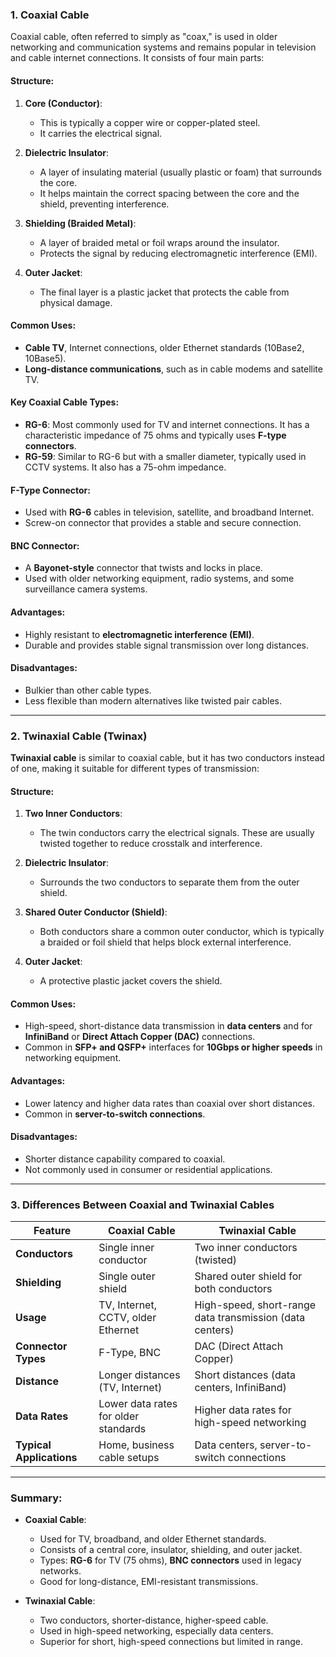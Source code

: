 ### **1. Coaxial Cable**
Coaxial cable, often referred to simply as "coax," is used in older networking and communication systems and remains popular in television and cable internet connections. It consists of four main parts:

#### **Structure**:
1. **Core (Conductor)**:
   - This is typically a copper wire or copper-plated steel.
   - It carries the electrical signal.
   
2. **Dielectric Insulator**:
   - A layer of insulating material (usually plastic or foam) that surrounds the core.
   - It helps maintain the correct spacing between the core and the shield, preventing interference.

3. **Shielding (Braided Metal)**:
   - A layer of braided metal or foil wraps around the insulator.
   - Protects the signal by reducing electromagnetic interference (EMI).

4. **Outer Jacket**:
   - The final layer is a plastic jacket that protects the cable from physical damage.

#### **Common Uses**:
- **Cable TV**, Internet connections, older Ethernet standards (10Base2, 10Base5).
- **Long-distance communications**, such as in cable modems and satellite TV.

#### **Key Coaxial Cable Types**:
- **RG-6**: Most commonly used for TV and internet connections. It has a characteristic impedance of 75 ohms and typically uses **F-type connectors**.
- **RG-59**: Similar to RG-6 but with a smaller diameter, typically used in CCTV systems. It also has a 75-ohm impedance.
  
#### **F-Type Connector**:
- Used with **RG-6** cables in television, satellite, and broadband Internet.
- Screw-on connector that provides a stable and secure connection.

#### **BNC Connector**:
- A **Bayonet-style** connector that twists and locks in place.
- Used with older networking equipment, radio systems, and some surveillance camera systems.
  
#### **Advantages**:
- Highly resistant to **electromagnetic interference (EMI)**.
- Durable and provides stable signal transmission over long distances.

#### **Disadvantages**:
- Bulkier than other cable types.
- Less flexible than modern alternatives like twisted pair cables.
  
---

### **2. Twinaxial Cable (Twinax)**

**Twinaxial cable** is similar to coaxial cable, but it has two conductors instead of one, making it suitable for different types of transmission:

#### **Structure**:
1. **Two Inner Conductors**:
   - The twin conductors carry the electrical signals. These are usually twisted together to reduce crosstalk and interference.
   
2. **Dielectric Insulator**:
   - Surrounds the two conductors to separate them from the outer shield.
   
3. **Shared Outer Conductor (Shield)**:
   - Both conductors share a common outer conductor, which is typically a braided or foil shield that helps block external interference.
   
4. **Outer Jacket**:
   - A protective plastic jacket covers the shield.

#### **Common Uses**:
- High-speed, short-distance data transmission in **data centers** and for **InfiniBand** or **Direct Attach Copper (DAC)** connections.
- Common in **SFP+ and QSFP+** interfaces for **10Gbps or higher speeds** in networking equipment.

#### **Advantages**:
- Lower latency and higher data rates than coaxial over short distances.
- Common in **server-to-switch connections**.

#### **Disadvantages**:
- Shorter distance capability compared to coaxial.
- Not commonly used in consumer or residential applications.

---

### **3. Differences Between Coaxial and Twinaxial Cables**

| Feature            | Coaxial Cable                       | Twinaxial Cable                     |
|--------------------|-------------------------------------|-------------------------------------|
| **Conductors**     | Single inner conductor              | Two inner conductors (twisted)      |
| **Shielding**      | Single outer shield                 | Shared outer shield for both conductors |
| **Usage**          | TV, Internet, CCTV, older Ethernet  | High-speed, short-range data transmission (data centers) |
| **Connector Types**| F-Type, BNC                         | DAC (Direct Attach Copper)          |
| **Distance**       | Longer distances (TV, Internet)     | Short distances (data centers, InfiniBand) |
| **Data Rates**     | Lower data rates for older standards | Higher data rates for high-speed networking |
| **Typical Applications** | Home, business cable setups   | Data centers, server-to-switch connections |

---

### **Summary**:

- **Coaxial Cable**:
  - Used for TV, broadband, and older Ethernet standards.
  - Consists of a central core, insulator, shielding, and outer jacket.
  - Types: **RG-6** for TV (75 ohms), **BNC connectors** used in legacy networks.
  - Good for long-distance, EMI-resistant transmissions.

- **Twinaxial Cable**:
  - Two conductors, shorter-distance, higher-speed cable.
  - Used in high-speed networking, especially data centers.
  - Superior for short, high-speed connections but limited in range.
